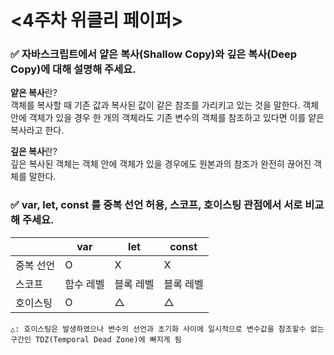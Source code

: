 # <4주차 위클리 페이퍼>

### ✅ 자바스크립트에서 얕은 복사(Shallow Copy)와 깊은 복사(Deep Copy)에 대해 설명해 주세요.

**얕은 복사**란? <br>
객체를 복사할 때 기존 값과 복사된 값이 같은 참조를 가리키고 있는 것을 말한다.
객체 안에 객체가 있을 경우 한 개의 객체라도 기존 변수의 객체를 참조하고 있다면 이를 얕은 복사라고 한다.


**깊은 복사**란? <br>
깊은 복사된 객체는 객체 안에 객체가 있을 경우에도 원본과의 참조가 완전히 끊어진 객체를 말한다.



### ✅ var, let, const 를 중복 선언 허용, 스코프, 호이스팅 관점에서 서로 비교해 주세요.

||var|let|const|
|------|---|---|---|
|중복 선언|O|X|X|
|스코프|함수 레벨|블록 레벨|블록 레벨|
|호이스팅|O|△|△|

```
△: 호이스팅은 발생하였으나 변수의 선언과 초기화 사이에 일시적으로 변수값을 참조할수 없는 구간인 TDZ(Temporal Dead Zone)에 빠지게 됨
```